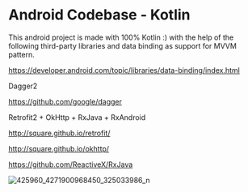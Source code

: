# Android Codebase - Kotlin

This android project is made with 100% Kotlin :) 
with the help of the following third-party libraries and data binding 
as support for MVVM pattern.

https://developer.android.com/topic/libraries/data-binding/index.html

Dagger2

https://github.com/google/dagger

Retrofit2 + OkHttp + RxJava + RxAndroid

http://square.github.io/retrofit/

http://square.github.io/okhttp/

https://github.com/ReactiveX/RxJava


![425960_4271900968450_325033986_n](https://cloud.githubusercontent.com/assets/10010236/19834562/7aca80c8-9e9f-11e6-96c5-36a7db70f8cd.jpg)
